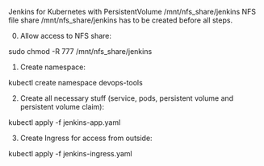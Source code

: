 Jenkins for Kubernetes with PersistentVolume /mnt/nfs_share/jenkins
NFS file share /mnt/nfs_share/jenkins has to be created before all steps.

0. Allow access to NFS share:

sudo chmod -R  777 /mnt/nfs_share/jenkins

1. Create namespace: 

kubectl create namespace devops-tools

2. Create all necessary stuff (service, pods, persistent volume and persistent volume claim): 

kubectl apply -f jenkins-app.yaml

3. Create Ingress for access from outside:

kubectl apply -f jenkins-ingress.yaml 







